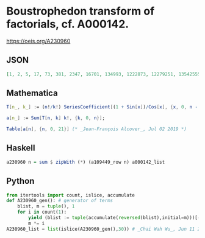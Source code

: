 # Boustrophedon transform of factorials, cf\. A000142\.
https://oeis.org/A230960
## JSON
```JSON
[1, 2, 5, 17, 73, 381, 2347, 16701, 134993, 1222873, 12279251, 135425553, 1627809401, 21183890469, 296773827547, 4453511170517, 71275570240417, 1211894559430065, 21816506949416611, 414542720924028441, 8291224789668806345, 174120672081098057341]
```
## Mathematica
```Mathematica
T[n_, k_] := (n!/k!) SeriesCoefficient[(1 + Sin[x])/Cos[x], {x, 0, n - k}];
```
```Mathematica
a[n_] := Sum[T[n, k] k!, {k, 0, n}];
```
```Mathematica
Table[a[n], {n, 0, 21}] (* _Jean-François Alcover_, Jul 02 2019 *)
```
## Haskell
```Haskell
a230960 n = sum $ zipWith (*) (a109449_row n) a000142_list
```
## Python
```Python
from itertools import count, islice, accumulate
def A230960_gen(): # generator of terms
    blist, m = tuple(), 1
    for i in count(1):
        yield (blist := tuple(accumulate(reversed(blist),initial=m)))[-1]
        m *= i
A230960_list = list(islice(A230960_gen(),30)) # _Chai Wah Wu_, Jun 11 2022
```

